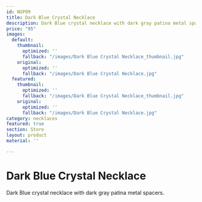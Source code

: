 ```yaml
---
id: NGP09
title: Dark Blue Crystal Necklace
description: Dark Blue crystal necklace with dark gray patina metal spacers.
price: "95"
images:
  default:
    thumbnail:
      optimized: ''
      fallback: "/images/Dark Blue Crystal Necklace_thumbnail.jpg"
    original:
      optimized: ''
      fallback: "/images/Dark Blue Crystal Necklace.jpg"
  featured:
    thumbnail:
      optimized: ''
      fallback: "/images/Dark Blue Crystal Necklace_thumbnail.jpg"
    original:
      optimized: ''
      fallback: "/images/Dark Blue Crystal Necklace.jpg"
category: necklaces
featured: true
section: Store
layout: product
material: ''

---
```

# Dark Blue Crystal Necklace

Dark Blue crystal necklace with dark gray patina metal spacers.